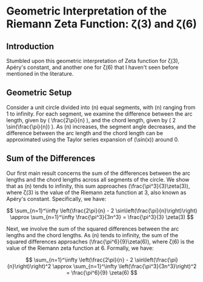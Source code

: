 # Geometric Interpretation of the Riemann Zeta Function: ζ(3) and ζ(6)

## Introduction

Stumbled upon this geometric interpretation of Zeta function for ζ(3), Apéry's constant, and another one for ζ(6) that I haven't seen before mentioned in the literature.

## Geometric Setup

Consider a unit circle divided into \(n\) equal segments, with \(n\) ranging from 1 to infinity. For each segment, we examine the difference between the arc length, given by \( \frac{2\pi}{n} \), and the chord length, given by \( 2 \sin(\frac{\pi}{n}) \). As \(n\) increases, the segment angle decreases, and the difference between the arc length and the chord length can be approximated using the Taylor series expansion of \(\sin(x)\) around 0.

## Sum of the Differences

Our first main result concerns the sum of the differences between the arc lengths and the chord lengths across all segments of the circle. We show that as \(n\) tends to infinity, this sum approaches \(\frac{\pi^3}{3}\zeta(3)\), where ζ(3) is the value of the Riemann zeta function at 3, also known as Apéry's constant. Specifically, we have:

$$
\sum_{n=1}^\infty \left(\frac{2\pi}{n} - 2 \sin\left(\frac{\pi}{n}\right)\right) \approx \sum_{n=1}^\infty \frac{\pi^3}{3n^3} = \frac{\pi^3}{3} \zeta(3)
$$

Next, we involve the sum of the squared differences between the arc lengths and the chord lengths. As \(n\) tends to infinity, the sum of the squared differences approaches \(\frac{\pi^6}{9}\zeta(6)\), where ζ(6) is the value of the Riemann zeta function at 6. Formally, we have:

$$
\sum_{n=1}^\infty \left(\frac{2\pi}{n} - 2 \sin\left(\frac{\pi}{n}\right)\right)^2 \approx \sum_{n=1}^\infty \left(\frac{\pi^3}{3n^3}\right)^2 = \frac{\pi^6}{9} \zeta(6)
$$
